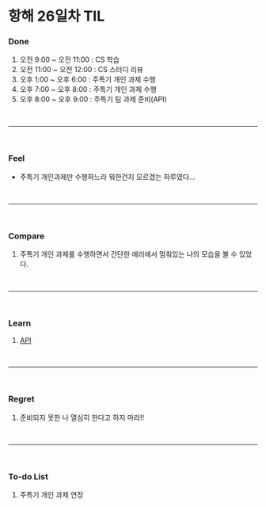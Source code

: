 # 항해 26일차 TIL

 ### Done
 1) 오전 9:00 ~ 오전 11:00 : CS 학습
 2) 오전 11:00 ~ 오전 12:00 : CS 스터디 리뷰
 3) 오후 1:00 ~ 오후 6:00 : 주특기 개인 과제 수행
 4) 오후 7:00 ~ 오후 8:00 : 주특기 개인 과제 수행
 5) 오후 8:00 ~ 오후 9:00 : 주특기 팀 과제 준비(API)

<br />
<hr>
<br />

### Feel
  - 주특기 개인과제만 수행하느라 뭐한건지 모르겠는 하루였다...

<br />
<hr>
<br />

### Compare
  1. 주특기 개인 과제를 수행하면서 간단한 에러에서 멈춰있는 나의 모습을 볼 수 있었다.

<br />
<hr>
<br />

### Learn
  1. [API](https://github.com/bang-star/TIL/blob/main/API/API.md)
  
<br />
<hr>
<br />

### Regret 
  1. 준비되지 못한 나 열심히 한다고 하지 마라!!
   
<br />
<hr>
<br />

### To-do List 
  1. 주특기 개인 과제 연장
